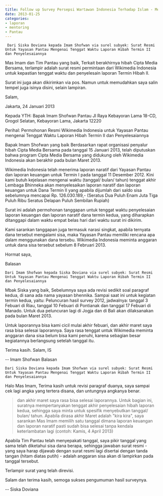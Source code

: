 ```yaml
---
title: Follow up Survey Persepsi Wartawan Indonesia Terhadap Islam - Mentoring 25 Januari 2013
date: 2013-01-25
categories:
- laporan
- mentoring
- Pantau
---
```


     Dari Siska Doviana kepada Imam Shofwan via surel subyek: Surat Resmi Untuk Yayasan Pantau Mengenai Tenggat Waktu Laporan Hibah Termin II dan Penyelesaiannya


Mas Imam dan Tim Pantau yang baik, Terkait berakhirnya hibah Cipta Media Bersama, terlampir adalah surat resmi permintaan dari Wikimedia Indonesia untuk kepastian tenggat waktu dan penyelesain laporan Termin Hibah II.

Surat ini juga akan dikirimkan via pos. Namun untuk memudahkan saya salin tempel juga isinya disini, selain lampiran.

Salam,


Jakarta, 24 Januari 2013

Kepada YTH:
Bapak Imam Shofwan
Pantau
Jl Raya Kebayoran Lama 18-CD,
Grogol Selatan, Kebayoran Lama,
Jakarta 12220


Perihal: Permohonan Resmi Wikimedia Indonesia untuk Yayasan Pantau
mengenai Tenggat Waktu Laporan Hibah Termin II dan Penyelesaiannya

Bapak Imam Shofwan yang baik
Berdasarkan rapat organisasi penyalur hibah Cipta Media Bersama pada
tanggal 15 Januari 2013, telah diputuskan bahwa program Cipta Media
Bersama yang didukung oleh Wikimedia Indonesia akan berakhir pada
bulan Maret 2013.

Wikimedia Indonesia telah menerima laporan naratif dari Yayasan Pantau
dan laporan keuangan untuk Termin I pada tanggal 11 Desember 2012.
Kini kami butuh kejelasan mengenai waktu (tanggal/ bulan/ tahun)
tenggat akhir Lembaga Bhinneka akan menyelesaikan laporan naratif dan
laporan keuangan untuk Dana Termin II yang apabila dijumlah dari saldo
sisa sebelumnya mencapai Rp. 126.030.189,- (Seratus Dua Puluh Enam
Juta Tiga Puluh Ribu Seratus Delapan Puluh Sembilan Rupiah)

Surat ini adalah permohonan tanggapan untuk tenggat waktu penyelesaian
laporan keuangan dan laporan naratif dana termin kedua, yang
diharapkan ditanggapi dalam waktu empat belas hari dari waktu surat
ini dikirim.

Kami sarankan tanggapan juga termasuk narasi singkat, apabila ternyata
dana tersebut mengalami sisa, maka Yayasan Pantau memiliki rencana apa
dalam menggunakan dana tersebu. Wikimedia Indonesia meminta anggaran
untuk dana sisa tersebut sebelum 8 Februari 2013.

Hormat saya,

Balasan

    Dari Imam Shofwan kepada Siska Doviana via surel subyek: Surat Resmi Untuk Yayasan Pantau Mengenai Tenggat Waktu Laporan Hibah Termin II dan Penyelesaiannya


Mbak Siska yang baik, Sebelumnya saya ada revisi sedikit soal paragraf kedua, di sana ada nama yayasan bhennika. Sampai saat ini untuk kegiatan termin kedua, yaitu: Peluncuran hasil survey 2012, jadwalnya: tanggal 3 Febuari di Riau, tanggal 10 Febuari di Pontianak dan tanggal 17 Febuari di Manado. Untuk dua peluncuran lagi di Jogja dan di Bali akan dilaksanakan pada bulan Maret 2013.

Untuk laporannya bisa kami cicil mulai akhir febuari, dan akhir maret saya rasa bisa selesai laporannya. Saya rasa tenggat untuk Wikimedia meminta anggaran dana sisa belum bisa kami penuhi, karena sebagian besar kegiatannya berlangsung setelah tanggal itu.

Terima kasih. Salam, IS

-- Imam Shofwan
Balasan

    Dari Siska Doviana kepada Imam Shofwan via surel subyek: Surat Resmi Untuk Yayasan Pantau Mengenai Tenggat Waktu Laporan Hibah Termin II dan Penyelesaiannya


Halo Mas Imam, Terima kasih untuk revisi paragraf duanya, saya sampai cek lagi angka yang tertera disana, dan untungnya angkanya benar.

> dan akhir maret saya rasa bisa selesai laporannya. Untuk bagian ini, suratnya mempertanyakan tenggat akhir penyelesaian hibah laporan kedua, sehingga saya minta untuk spesifik menyebutkan tanggal/ bulan/ tahun. Apabila dirasa akhir Maret adalah "kira kira", saya sarankan Mas Imam memilih satu tanggal dimana laporan keuangan dan laporan naratif pasti sudah bisa selesai tanpa kendala keterlambatan lagi (contoh: Kamis, 4 April 2013)

Apabila Tim Pantau telah menyepakati tanggal, saya pikir tanggal yang sama telah diketahui sisa dana berapa, sehingga jawaban surat resmi - yang saya harap dijawab dengan surat resmi lagi disertai dengan tanda tangan (hitam diatas putih) - adalah anggaran sisa akan di lampirkan pada tanggal tersebut.

Terlampir surat yang telah direvisi.

Salam dan terima kasih, semoga sukses pengumuman hasil surveynya.

-- Siska Doviana 
